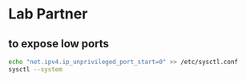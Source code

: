 # Lab Partner

## to expose low ports 

```bash
echo "net.ipv4.ip_unprivileged_port_start=0" >> /etc/sysctl.conf
sysctl --system
```



